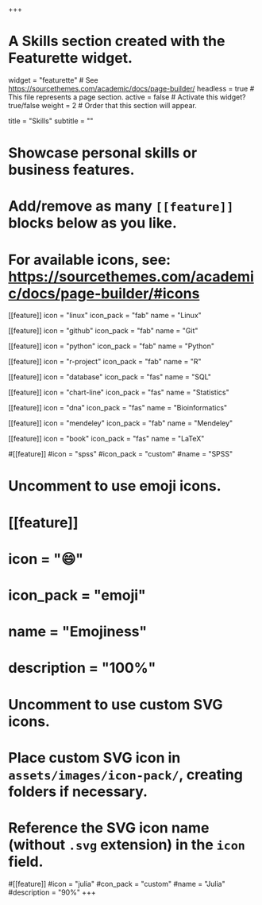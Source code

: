 +++
# A Skills section created with the Featurette widget.
widget = "featurette"  # See https://sourcethemes.com/academic/docs/page-builder/
headless = true  # This file represents a page section.
active = false  # Activate this widget? true/false
weight = 2  # Order that this section will appear.

title = "Skills"
subtitle = ""

# Showcase personal skills or business features.
#
# Add/remove as many `[[feature]]` blocks below as you like.
#
# For available icons, see: https://sourcethemes.com/academic/docs/page-builder/#icons

[[feature]]
  icon = "linux"
  icon_pack = "fab"
  name = "Linux"

[[feature]]
  icon = "github"
  icon_pack = "fab"
  name = "Git"

[[feature]]
  icon = "python"
  icon_pack = "fab"
  name = "Python"

[[feature]]
  icon = "r-project"
  icon_pack = "fab"
  name = "R"

[[feature]]
  icon = "database"
  icon_pack = "fas"
  name = "SQL"


[[feature]]
  icon = "chart-line"
  icon_pack = "fas"
  name = "Statistics"

 [[feature]]
  icon = "dna"
  icon_pack = "fas"
  name = "Bioinformatics"

 [[feature]]
  icon = "mendeley"
  icon_pack = "fab"
  name = "Mendeley"

 [[feature]]
  icon = "book"
  icon_pack = "fas"
  name = "LaTeX"


 #[[feature]]
  #icon = "spss"
  #icon_pack = "custom"
  #name = "SPSS"


# Uncomment to use emoji icons.
# [[feature]]
#  icon = ":smile:"
#  icon_pack = "emoji"
#  name = "Emojiness"
#  description = "100%"

# Uncomment to use custom SVG icons.
# Place custom SVG icon in `assets/images/icon-pack/`, creating folders if necessary.
# Reference the SVG icon name (without `.svg` extension) in the `icon` field.

#[[feature]]
#icon = "julia"
#con_pack = "custom"
#name = "Julia"
#description = "90%"
+++

